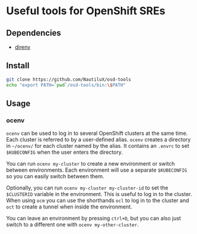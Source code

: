 # Useful tools for OpenShift SREs

## Dependencies

* [direnv](https://direnv.net/)

## Install

```bash
git clone https://github.com/NautiluX/osd-tools
echo "export PATH=`pwd`/osd-tools/bin:\$PATH"
```

## Usage

### ocenv

`ocenv` can be used to log in to several OpenShift clusters at the same time. Each cluster is referred to by a user-defined alias.
`ocenv` creates a directory in `~/ocenv/` for each cluster named by the alias. It contains an `.envrc` to set `$KUBECONFIG` when the user enters the directory.

You can run `ocenv my-cluster` to create a new environment or switch between environments. Each environment will use a separate `$KUBECONFIG` so you can easily switch between them.

Optionally, you can run `ocenv my-cluster my-cluster-id` to set the `$CLUSTERID` variable in the environment. This is useful to log in to the cluster. When using `ocm` you can use the shorthands `ocl` to log in to the cluster and `oct` to create a tunnel when inside the environment.

You can leave an environment by pressing `ctrl+D`, but you can also just switch to a different one with `ocenv my-other-cluster`.
